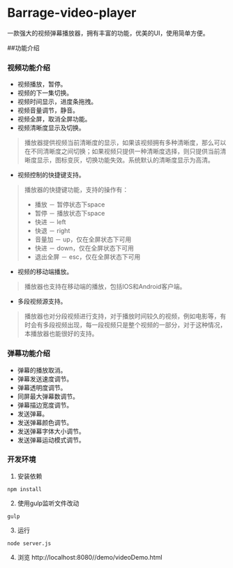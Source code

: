 # Barrage-video-player
一款强大的视频弹幕播放器，拥有丰富的功能，优美的UI，使用简单方便。

##功能介绍
### 视频功能介绍
* 视频播放，暂停。
* 视频的下一集切换。
* 视频时间显示，进度条拖拽。
* 视频音量调节，静音。
* 视频全屏，取消全屏功能。
* 视频清晰度显示及切换。

> 播放器提供视频当前清晰度的显示，如果该视频拥有多种清晰度，那么可以在不同清晰度之间切换；如果视频只提供一种清晰度选择，则只提供当前清晰度显示，图标变灰，切换功能失效。系统默认的清晰度显示为高清。

* 视频控制的快捷键支持。

> 播放器的快捷键功能，支持的操作有：
> * 播放 － 暂停状态下space
> * 暂停 － 播放状态下space
> * 快进 － left
> * 快退 － right
> * 音量加 － up，仅在全屏状态下可用
> * 快进 － down，仅在全屏状态下可用
> * 退出全屏 － esc，仅在全屏状态下可用

* 视频的移动端播放。

>播放器也支持在移动端的播放，包括IOS和Android客户端。

* 多段视频源支持。

>播放器也对分段视频进行支持，对于播放时间较久的视频，例如电影等，有时会有多段视频出现，每一段视频只是整个视频的一部分，对于这种情况，本播放器也能很好的支持。

### 弹幕功能介绍
* 弹幕的播放取消。
* 弹幕发送速度调节。
* 弹幕透明度调节。
* 同屏最大弹幕数调节。
* 弹幕描边宽度调节。
* 发送弹幕。
* 发送弹幕颜色调节。
* 发送弹幕字体大小调节。
* 发送弹幕运动模式调节。

### 开发环境

1. 安装依赖
```shell
npm install
```

2. 使用gulp监听文件改动
```shell
gulp
```

3. 运行
```shell
node server.js
```

4. 浏览 http://localhost:8080//demo/videoDemo.html
